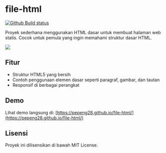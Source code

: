# file-html

[![Github Build status](https://github.com/vim/vim/workflows/GitHub%20CI/badge.svg)](https://github.com/vim/vim/actions?query=workflow%3A%22GitHub+CI%22)

Proyek sederhana menggunakan HTML dasar untuk membuat halaman web statis. Cocok untuk pemula yang ingin memahami struktur dasar HTML.

![](https://images.app.goo.gl/9iFBKwHF1eai8QgB6)

## Fitur

- Struktur HTML5 yang bersih
- Contoh penggunaan elemen dasar seperti paragraf, gambar, dan tautan
- Responsif di berbagai perangkat

## Demo

Lihat demo langsung di: [https://pepeng28.github.io/file-html/](https://pepeng28.github.io/file-html/)

## Lisensi

Proyek ini dilisensikan di bawah MIT License.
